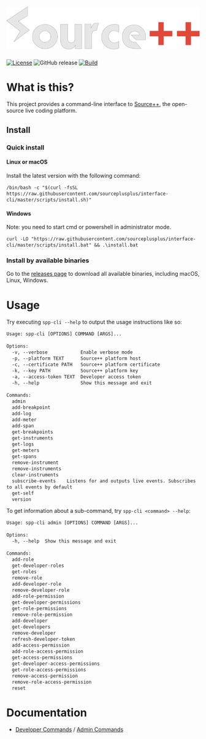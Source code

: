 # ![](https://github.com/sourceplusplus/live-platform/blob/master/.github/media/sourcepp_logo.svg)

[![License](https://img.shields.io/github/license/sourceplusplus/interface-cli)](LICENSE)
![GitHub release](https://img.shields.io/github/v/release/sourceplusplus/interface-cli?include_prereleases)
[![Build](https://github.com/sourceplusplus/interface-cli/actions/workflows/build.yml/badge.svg)](https://github.com/sourceplusplus/interface-cli/actions/workflows/build.yml)

# What is this?

This project provides a command-line interface to [Source++](https://github.com/sourceplusplus/live-platform), the open-source live coding platform.

## Install

### Quick install

#### Linux or macOS

Install the latest version with the following command:

```shell
/bin/bash -c "$(curl -fsSL https://raw.githubusercontent.com/sourceplusplus/interface-cli/master/scripts/install.sh)"
```

#### Windows

Note: you need to start cmd or powershell in administrator mode.

```shell
curl -LO "https://raw.githubusercontent.com/sourceplusplus/interface-cli/master/scripts/install.bat" && .\install.bat
```

### Install by available binaries

Go to the [releases page](https://github.com/sourceplusplus/interface-cli/releases) to download all available binaries,
including macOS, Linux, Windows.

# Usage

Try executing `spp-cli --help` to output the usage instructions like so:

```
Usage: spp-cli [OPTIONS] COMMAND [ARGS]...

Options:
  -v, --verbose            Enable verbose mode
  -p, --platform TEXT      Source++ platform host
  -c, --certificate PATH   Source++ platform certificate
  -k, --key PATH           Source++ platform key
  -a, --access-token TEXT  Developer access token
  -h, --help               Show this message and exit

Commands:
  admin
  add-breakpoint
  add-log
  add-meter
  add-span
  get-breakpoints
  get-instruments
  get-logs
  get-meters
  get-spans
  remove-instrument
  remove-instruments
  clear-instruments
  subscribe-events    Listens for and outputs live events. Subscribes to all events by default
  get-self
  version
```

To get information about a sub-command, try `spp-cli <command> --help`:

```
Usage: spp-cli admin [OPTIONS] COMMAND [ARGS]...

Options:
  -h, --help  Show this message and exit

Commands:
  add-role
  get-developer-roles
  get-roles
  remove-role
  add-developer-role
  remove-developer-role
  add-role-permission
  get-developer-permissions
  get-role-permissions
  remove-role-permission
  add-developer
  get-developers
  remove-developer
  refresh-developer-token
  add-access-permission
  add-role-access-permission
  get-access-permissions
  get-developer-access-permissions
  get-role-access-permissions
  remove-access-permission
  remove-role-access-permission
  reset
```

# Documentation
- [Developer Commands](https://docs.sourceplusplus.com/implementation/tools/clients/cli/developer/) / [Admin Commands](https://docs.sourceplusplus.com/implementation/tools/clients/cli/admin/)
